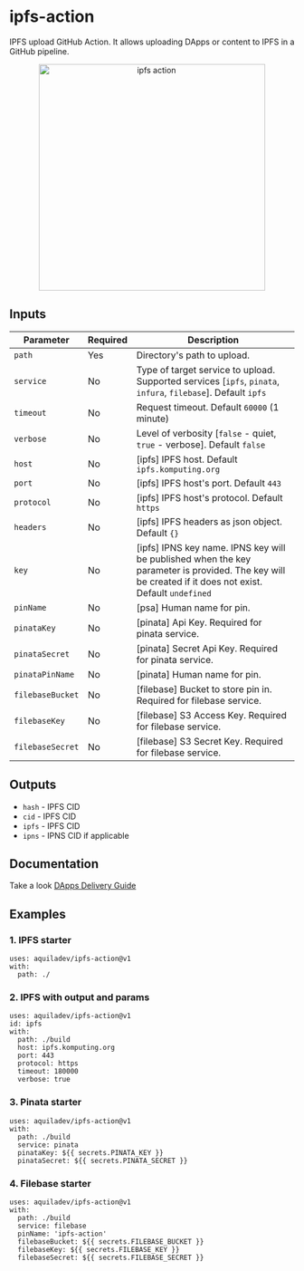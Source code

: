 # ipfs-action
IPFS upload GitHub Action. It allows uploading DApps or content to IPFS in a GitHub pipeline.

<p align="center">
  <img width="400" src="src/assets/ipfs-action.png" alt="ipfs action">
</p>

## Inputs
Parameter       |Required |Description
---             |---      |---
`path`          |Yes      |Directory's path to upload.
`service`       |No       |Type of target service to upload. Supported services [`ipfs`, `pinata`, `infura`, `filebase`]. Default `ipfs`
`timeout`       |No       |Request timeout. Default `60000` (1 minute)
`verbose`       |No       |Level of verbosity [`false` - quiet, `true` - verbose]. Default `false`
`host`          |No       |[ipfs] IPFS host. Default `ipfs.komputing.org`
`port`          |No       |[ipfs] IPFS host's port. Default `443`
`protocol`      |No       |[ipfs] IPFS host's protocol. Default `https`
`headers`       |No       |[ipfs] IPFS headers as json object. Default `{}`
`key`           |No       |[ipfs] IPNS key name. IPNS key will be published when the key parameter is provided. The key will be created if it does not exist. Default `undefined`
`pinName`       |No       |[psa] Human name for pin.
`pinataKey`     |No       |[pinata] Api Key. Required for pinata service.
`pinataSecret`  |No       |[pinata] Secret Api Key. Required for pinata service.
`pinataPinName` |No       |[pinata] Human name for pin.
`filebaseBucket`|No       |[filebase] Bucket to store pin in. Required for filebase service.
`filebaseKey`   |No       |[filebase] S3 Access Key. Required for filebase service.
`filebaseSecret`|No       |[filebase] S3 Secret Key. Required for filebase service.
## Outputs

- `hash` - IPFS CID
- `cid` - IPFS CID
- `ipfs` - IPFS CID
- `ipns` - IPNS CID if applicable

## Documentation
Take a look [DApps Delivery Guide](https://dapps-delivery-guide.readthedocs.io/)

## Examples

### 1. IPFS starter
```
uses: aquiladev/ipfs-action@v1
with:
  path: ./
```

### 2. IPFS with output and params
```
uses: aquiladev/ipfs-action@v1
id: ipfs
with:
  path: ./build
  host: ipfs.komputing.org
  port: 443
  protocol: https
  timeout: 180000
  verbose: true
```

### 3. Pinata starter
```
uses: aquiladev/ipfs-action@v1
with:
  path: ./build
  service: pinata
  pinataKey: ${{ secrets.PINATA_KEY }}
  pinataSecret: ${{ secrets.PINATA_SECRET }}
```

### 4. Filebase starter
```
uses: aquiladev/ipfs-action@v1
with:
  path: ./build
  service: filebase
  pinName: 'ipfs-action'
  filebaseBucket: ${{ secrets.FILEBASE_BUCKET }}
  filebaseKey: ${{ secrets.FILEBASE_KEY }}
  filebaseSecret: ${{ secrets.FILEBASE_SECRET }}
```